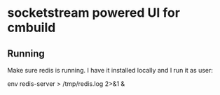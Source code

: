 socketstream powered UI for cmbuild
===================================

Running
-------

Make sure redis is running. I have it installed locally and I run it as user:

env redis-server > /tmp/redis.log 2>&1 &

